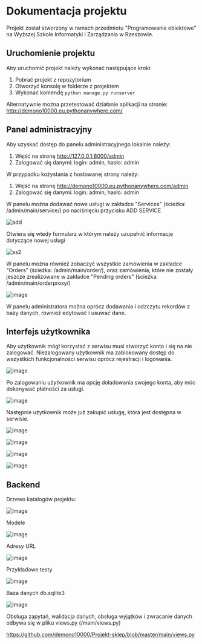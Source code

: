 Dokumentacja projektu
=====================
Projekt został stworzony w ramach przedmiotu "Programowanie obiektowe" na Wyższej Szkole Informatyki i Zarządzania w Rzeszowie.

Uruchomienie projektu
----------------------
Aby uruchomić projekt należy wykonać następujące kroki:
1. Pobrać projekt z repozytorium
2. Otworzyć konsolę w folderze z projektem
3. Wykonać komendę ```python manage.py runserver```

Alternatywnie można przetestować działanie aplikacji na stronie: http://demono10000.eu.pythonanywhere.com/

Panel administracyjny
-------------
Aby uzyskać dostęp do panelu administracyjnego lokalnie należy:
1. Wejść na stronę http://127.0.0.1:8000/admin
2. Zalogować się danymi: login: admin, hasło: admin

W przypadku kożystania z hostowanej strony należy:
1. Wejść na stronę http://demono10000.eu.pythonanywhere.com/admin
2. Zalogować się danymi: login: admin, hasło: admin

W panelu można dodawać nowe usługi w zakładce "Services" (ścieżka: /admin/main/service/) po naciśnięciu przycisku ADD SERVICE

![add](https://user-images.githubusercontent.com/48636182/206041383-9e40434c-3373-4ea9-a37f-74209385cf15.png)

Otwiera się wtedy formularz w którym należy uzupełnić informacje dotyczące nowej usługi

![ss2](https://user-images.githubusercontent.com/48636182/206041779-b3bc6915-3c1b-4441-8262-7542b1c75369.png)

W panelu można również zobaczyć wszystkie zamówienia w zakładce "Orders" (ścieżka: /admin/main/order/), oraz zamówienia, które nie zostały jeszcze zrealizowane w zakładce "Pending orders" (ścieżka: /admin/main/orderproxy/)

![image](https://user-images.githubusercontent.com/48636182/206170153-e835bd7b-d840-4562-8e1f-6ba8e426ed20.png)

W panelu administratora można oprócz dodawania i odzczytu rekordów z bazy danych, również edytować i usuwać dane.

Interfejs użytkownika
---------------------
Aby użytkownik mógł korzystać z serwisu musi stworzyć konto i się na nie zalogować. Niezalogowany użytkownik ma zablokowany dostęp do wszystkich funkcjonalności serwisu oprócz rejestracji i logowania.

![image](https://user-images.githubusercontent.com/48636182/206172196-71cb367c-7768-420b-a943-0cb2104056d4.png)

Po zalogowaniu użytkownik ma opcję doładowania swojego konta, aby móc dokonywać płatności za usługi.

![image](https://user-images.githubusercontent.com/48636182/206172586-341ac62d-28da-4b39-b23c-c018d01ab09f.png)

Następnie użytkownik może już zakupić usługę, która jest dostępna w serwisie.

![image](https://user-images.githubusercontent.com/48636182/206172776-e8d2fe52-a823-4969-bb0d-28b29fc3d687.png)

![image](https://user-images.githubusercontent.com/48636182/206172977-7afafe9c-c4f1-4ab2-a1b8-bd8b217a03ab.png)

![image](https://user-images.githubusercontent.com/48636182/206173066-57ecea2e-c6e7-42fc-b7ec-f0748a8d8c9e.png)

![image](https://user-images.githubusercontent.com/48636182/206173118-c90eee61-ed8d-4d57-a2a5-fdc8466c9c8f.png)

Backend
-------
Drzewo katalogów projektu:

![image](https://user-images.githubusercontent.com/48636182/206174662-be2deeaf-0a96-47d4-8b7c-9498a19e2a5e.png)

Modele

![image](https://user-images.githubusercontent.com/48636182/206174907-3b64edc2-1111-4c54-af9e-d6ef04273290.png)

Adresy URL

![image](https://user-images.githubusercontent.com/48636182/206175048-f63bcf82-9388-42fc-97eb-2da55471a7ed.png)

Przykładowe testy

![image](https://user-images.githubusercontent.com/48636182/206175474-bdcdcd11-e16f-4a48-9011-970c20b6b8e8.png)

Baza danych db.sqlite3

![image](https://user-images.githubusercontent.com/48636182/206176266-d87e28bd-6b43-445e-88f7-266e45617fea.png)

Obsługa zapytań, walidacja danych, obsługa wyjątków i zwracanie danych odbywa się w pliku views.py (/main/views.py)

https://github.com/demono10000/Projekt-sklep/blob/master/main/views.py